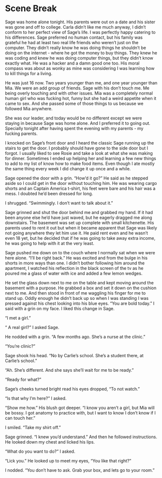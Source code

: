 #  Scene Break

Sage was home alone tonight. His parents were out on a date and his sister was
gone and off to college. Carla didn’t like me much anyway, I didn’t conform to
her perfect view of Sage’s life. I was perfectly happy catering to his
differences. Sage preferred no human contact, but his family was grateful he had
at least two real life friends who weren’t just on the computer. They didn’t
really know he was doing things he shouldn’t be doing on the internet - where he
got the money to buy things. They knew he was coding and knew he was doing
computer things, but they didn’t know exactly what. He was a hacker and a damn
good one too. His moral compass was about as wonky as mine was considering I was
learning how to kill things for a living.

He was just 16 now. Two years younger than me, and one year younger than Mia. We
were an add group of friends. Sage with his don’t touch me. Me being overly
touching and with other issues. Mia was a completely normal human girl who was
fucking hot, funny but she had a weird appetite when it came to sex. And she
passed some of those things to us because we followed Mia anywhere.

She was our leader, and today would be no different except we were staying in
because Sage was home alone. And I preferred it to going out. Specially tonight
after having spent the evening with my parents - my fucking parents.

I knocked on Sage’s front door and I heard the classic Sage running up the
stairs to get the door. I probably should have gone to the side door but I
forgot. I usually liked to see Rosie and take a look at what she was making for
dinner. Sometimes I ended up helping her and learning a few new things to add to
my list of know how to make food items. Even though I ate mostly the same thing
every week I did change it up once and a while.

Sage opened the door with a grin. “How’d it go?” He said as he stepped aside so
I could get in the door without touching him. He was wearing cargo shorts and an
Captain America t-shirt, his feet were bare and his hair was a mess. I doubted
he’d been dressed for long.

I shrugged. “Swimmingly. I don’t want to talk about it.”

Sage grinned and shut the door behind me and grabbed my hand. If it had been
anyone else he’d have just waved, but he eagerly dragged me along downstairs.
The basement was set up complete with small kitchenette. His parents used to
rent it out but when it became apparent that Sage was likely not going anywhere
they let him use it. He paid rent even and he wasn’t even 18 yet, but he decided
that if he was going to take away extra income, he was going to help with it at
the very least.

Sage pushed me down on to the couch where I normally sat when we were here
alone. “I’ll be right back.” He was excited and from the bulge in his shorts in
more ways than one. I didn’t bother following him around the apartment, I
watched his reflection in the black screen of the tv as he poured me a glass of
water with ice and added a few lemon wedges.

He set the glass down next to me on the table and kept moving around the
basement with a purpose. He grabbed a box and set it down on the cushion next to
me. And then stood in front of me waggling his finger for me to stand up. Oddly
enough he didn’t back up so when I was standing I was pressed against his chest
looking into his blue eyes. “You are bold today.” I said with a grin on my face.
I liked this change in Sage.

“I met a girl.”

“ A real girl?” I asked Sage.

He nodded with a grin. “A few months ago. She’s a nurse at the clinic.”

“You’re clinic?”

Sage shook his head. “No by Carlie’s school. She’s a student there, at Carlie’s
school.”

“Ah. She’s different. And she says she’ll wait for me to be ready.”

“Ready for what?”

Sage’s cheeks turned bright read his eyes dropped, “To not watch.”

“Is that why I’m here?” I asked.

“Show me how.” His blush got deeper. “I know you aren’t a girl, but Mia will be
bossy. I got anatomy to practice with, but I want to know I don’t know if I can
touch her.”

I smiled. “Take my shirt off.”

Sage grinned. “I knew you’d understand.” And then he followed instructions. He
looked down my chest and licked his lips.

“What do you want to do?” I asked.

“Lick you.” He looked up to meet my eyes, “You like that right?”

I nodded. “You don’t have to ask. Grab your box, and lets go to your room.”


